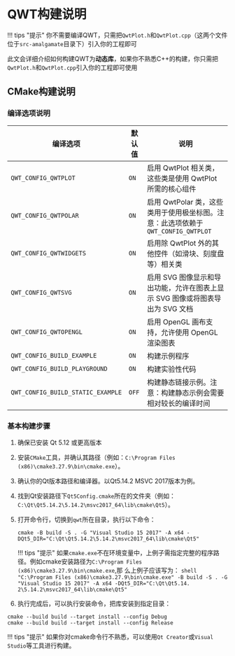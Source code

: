 # QWT构建说明

!!! tips "提示"
    你不需要编译QWT，只需把`QwtPlot.h`和`QwtPlot.cpp`（这两个文件位于`src-amalgamate`目录下）引入你的工程即可

此文会详细介绍如何构建QWT为**动态库**，如果你不熟悉C++的构建，你只需把`QwtPlot.h`和`QwtPlot.cpp`引入你的工程即可使用

## CMake构建说明

### 编译选项说明

| 编译选项 | 默认值 | 说明 |
|---------|--------|------|
| `QWT_CONFIG_QWTPLOT` | `ON` | 启用 QwtPlot 相关类，这些类是使用 QwtPlot 所需的核心组件 |
| `QWT_CONFIG_QWTPOLAR` | `ON` | 启用 QwtPolar 类，这些类用于使用极坐标图。注意：此选项依赖于 `QWT_CONFIG_QWTPLOT` |
| `QWT_CONFIG_QWTWIDGETS` | `ON` | 启用除 QwtPlot 外的其他控件（如滑块、刻度盘等）相关类 |
| `QWT_CONFIG_QWTSVG` | `ON` | 启用 SVG 图像显示和导出功能，允许在图表上显示 SVG 图像或将图表导出为 SVG 文档 |
| `QWT_CONFIG_QWTOPENGL` | `ON` | 启用 OpenGL 画布支持，允许使用 OpenGL 渲染图表 |
| `QWT_CONFIG_BUILD_EXAMPLE` | `ON` | 构建示例程序 |
| `QWT_CONFIG_BUILD_PLAYGROUND` | `ON` | 构建实验性代码 |
| `QWT_CONFIG_BUILD_STATIC_EXAMPLE` | `OFF` | 构建静态链接示例。注意：构建静态示例会需要相对较长的编译时间 |

### 基本构建步骤

1. 确保已安装 Qt 5.12 或更高版本
2. 安装`CMake`工具，并确认其路径（例如：`C:\Program Files (x86)\cmake3.27.9\bin\cmake.exe`）。
3. 确认你的Qt版本路径和编译器。以Qt5.14.2 MSVC 2017版本为例。
4. 找到Qt安装路径下`Qt5Config.cmake`所在的文件夹（例如：`C:\Qt\Qt5.14.2\5.14.2\msvc2017_64\lib\cmake\Qt5`）。
5. 打开命令行，切换到`qwt`所在目录，执行以下命令：
    
    ```shell
    cmake -B build -S . -G "Visual Studio 15 2017" -A x64 -DQt5_DIR="C:\Qt\Qt5.14.2\5.14.2\msvc2017_64\lib\cmake\Qt5"
    ```
 
    !!! tips "提示"
        如果`cmake.exe`不在环境变量中，上例子需指定完整的程序路径。例如cmake安装路径为`C:\Program Files (x86)\cmake3.27.9\bin\cmake.exe`,那 么上例子应该写为：
        ```shell
        "C:\Program Files (x86)\cmake3.27.9\bin\cmake.exe" -B build -S . -G "Visual Studio 15 2017" -A x64 -DQt5_DIR="C:\Qt\Qt5.14. 2\5.14.2\msvc2017_64\lib\cmake\Qt5"
        ```

6. 执行完成后，可以执行安装命令，把库安装到指定目录：

```shell
cmake --build build --target install --config Debug
cmake --build build --target install --config Release
```

!!! tips "提示"
    如果你对cmake命令行不熟悉，可以使用`Qt Creator`或`Visual Studio`等工具进行构建。
